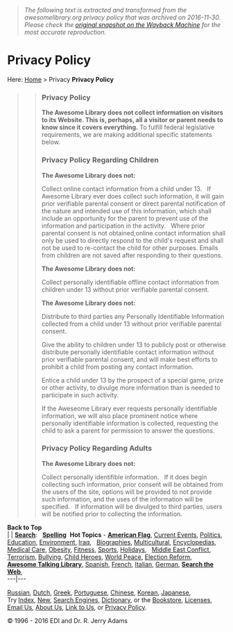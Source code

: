 > *The following text is extracted and transformed from the awesomelibrary.org privacy policy that was archived on 2016-11-30. Please check the [original snapshot on the Wayback Machine](https://web.archive.org/web/20161130202934id_/http%3A//www.awesomelibrary.org/privacy.html) for the most accurate reproduction.*

# Privacy Policy

Here: [Home](http://www.awesomelibrary.org/) > Privacy **Privacy Policy**

> > ### Privacy Policy
>> 
>> **The Awesome Library does not collect information on visitors to its Website. This is, perhaps, all a visitor or parent needs to know since it covers everything.** To fulfill federal legislative requirements, we are making additional specific statements below.
>> 
>> ### Privacy Policy Regarding Children
>> 
>> **The Awesome Library does not:**
>> 
>> Collect online contact information from a child under 13.   If Awesome Library ever does collect such information, it will gain prior verifiable parental consent or direct parental notification of the nature and intended use of this information, which shall include an opportunity for the parent to prevent use of the information and participation in the activity.   Where prior parental consent is not obtained,online contact information shall only be used to directly respond to the child's request and shall not be used to re-contact the child for other purposes. Emails from children are not saved after responding to their questions.
>> 
>> **The Awesome Library does not:**
>> 
>> Collect personally identifiable offline contact information from children under 13 without prior verifiable parental consent.
>> 
>> **The Awesome Library does not:**
>> 
>> Distribute to third parties any Personally Identifiable Information collected from a child under 13 without prior verifiable parental consent.
>> 
>> Give the ability to children under 13 to publicly post or otherwise distribute personally identifiable contact information without prior verifiable parental consent, and will make best efforts to prohibit a child from posting any contact information.
>> 
>> Entice a child under 13 by the prospect of a special game, prize or other activity, to divulge more information than is needed to participate in such activity. 
>> 
>> If the Aweseome Library ever requests personally identifiable information, we will also place prominent notice where personally identifiable information is collected, requesting the child to ask a parent for permission to answer the questions.
>> 
>> ### Privacy Policy Regarding Adults
>> 
>> **The Awesome Library does not:**
>> 
>> Collect personally identifible information.   If it does begin collecting such information, prior consent will be obtained from the users of the site, options will be provided to not provide such information, and the uses of the information will be specified.   If information will be divulged to third parties, users will be notified prior to collecting the information. 

**Back to Top**   
|  | [**Search**](http://www.awesomelibrary.org/help.html):    [**Spelling**](http://www.m-w.com/dictionary.htm)  **Hot Topics** - [**American Flag**](http://www.awesomelibrary.org/Flag.html), [Current Events](http://www.awesomelibrary.org/Classroom/Social_Studies/Current_Events/Current_Events.html), [ Politics](http://www.awesomelibrary.org/Classroom/Social_Studies/Current_Events/Politics.html), [ Education](http://www.awesomelibrary.org/Classroom/Social_Studies/Current_Events/Education.html), [ Environment](http://www.awesomelibrary.org/Classroom/Science/Ecology/Ecology.html), [ Iraq](http://www.awesomelibrary.org/Library/Local_Information/Middle_East/Iraq.html),   [ Biographies](http://www.awesomelibrary.org/Classroom/Social_Studies/History/Biographies.html), [ Multicultural](http://www.awesomelibrary.org/Classroom/Social_Studies/Multicultural/Multicultural.html), [ Encyclopedias](http://www.awesomelibrary.org/Library/Reference_and_Periodicals/General_Reference/Encyclopedias.html), [Medical Care](http://www.awesomelibrary.org/Library/Reference_and_Periodicals/Medical/Medical.html), [Obesity](http://www.awesomelibrary.org/Library/Reference_and_Periodicals/Medical/Obesity.html), [Fitness](http://www.awesomelibrary.org/Classroom/Health_PE/Sports/Fitness.html), [Sports](http://www.awesomelibrary.org/Classroom/Health_PE/Sports/Sports.html), [Holidays](http://www.awesomelibrary.org/Classroom/Social_Studies/Holidays/Holidays.html),   [ Middle East Conflict](http://www.awesomelibrary.org/Classroom/Social_Studies/Current_Events/Middle_East.html), [Terrorism](http://www.awesomelibrary.org/Classroom/Social_Studies/Terrorism/Terrorism.html), [Bullying](http://www.awesomelibrary.org/Office/Counselor/Conflict_Prevention_and_Mediation/Bullying.html), [ Child Heroes](http://www.awesomelibrary.org/Classroom/Social_Studies/World_Peace/Heroes_and_Heroism/Child_Heroes.html), [ World Peace](http://www.awesomelibrary.org/Classroom/Social_Studies/World_Peace/World_Peace.html), [ Election Reform](http://www.awesomelibrary.org/Classroom/Social_Studies/Government/Election_Reform.html),   [**Awesome Talking Library**](http://www.awesomelibrary.org/Awesome_Talking_Library.html), [Spanish](http://www.awesomelibrary.org/espanol.html), [French](http://www.awesomelibrary.org/francais.html), [Italian](http://www.awesomelibrary.org/italiano.html), [German](http://www.awesomelibrary.org/lib-deutsch.html), [**Search the Web**](http://www.awesomelibrary.org/searche.html),    
---|---  
  
[Russian](http://www.awesomelibrary.org/Russian.html), [Dutch](http://www.awesomelibrary.org/dutch.html), [Greek](http://www.awesomelibrary.org/Greek.html), [Portuguese](http://www.awesomelibrary.org/portuguese.html), [Chinese](http://www.awesomelibrary.org/Chinese.html), [Korean](http://www.awesomelibrary.org/Korean.html), [Japanese](http://www.awesomelibrary.org/Japanese.html),  
Try [Index](http://www.awesomelibrary.org/ind.html), [ New](http://www.awesomelibrary.org/Office/Main/New_and_Exciting/New_and_Exciting.html), [Search Engines](http://www.awesomelibrary.org/searche.html), [Dictionary](http://www.m-w.com/dictionary.htm), or the [Bookstore](http://www.awesomelibrary.org/books.html), [Licenses](http://www.awesomelibrary.org/licenses.html),  
[Email Us](https://web.archive.org/web/20161130202934id_/http%3A//www.awesomelibrary.org/%3Ca), [About Us](http://www.awesomelibrary.org/about.html), [Link to Us](http://www.awesomelibrary.org/codes-directories.html), or [Privacy Policy](http://www.awesomelibrary.org/privacy.html).

© 1996 - 2016 EDI and Dr. R. Jerry Adams  

